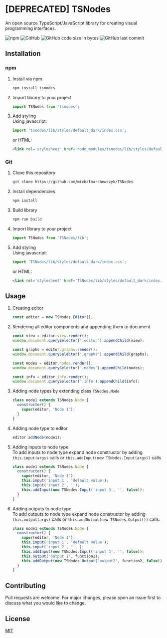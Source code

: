 # [DEPRECATED] TSNodes

An open source TypeScript/JavaScript library for creating visual programming interfaces.


![npm](https://img.shields.io/npm/v/tsnodes)
![GitHub](https://img.shields.io/github/license/michalmarchewczyk/TSNodes)
![GitHub code size in bytes](https://img.shields.io/github/languages/code-size/michalmarchewczyk/tsnodes)
![GitHub last commit](https://img.shields.io/github/last-commit/michalmarchewczyk/tsnodes)

## Installation
    
  
### npm
1. Install via npm
    ```bash
    npm install tsnodes
    ```

1. Import library to your project
    ```javascript
    import TSNodes from 'tsnodes';
    ```
   
1. Add styling  
    Using javascript: 
    ```Javascript
    import 'tsnodes/lib/styles/default_dark/index.css';
    ```
   or HTML:
   ```html
   <link rel='stylesheet' href='node_modules/tsnodes/lib/styles/default_dark/index.css'>
   ```
   
### Git
1. Clone this repository
    ```bash
    git clone https://github.com/michalmarchewczyk/TSNodes
    ```

1. Install dependencies
    ```bash
    npm install
    ```

1. Build library
    ```bash
    npm run build
    ```

1. Import library to your project
    ```javascript
    import TSNodes from 'TSNodes/lib';
    ```
   
1. Add styling  
    Using javascript: 
    ```Javascript
    import 'TSNodes/lib/styles/default_dark/index.css';
    ```
   or HTML:
   ```html
   <link rel='stylesheet' href='TSNodes/lib/styles/default_dark/index.css'>
   ```

## Usage

1. Creating editor
    ```javascript
    const editor = new TSNodes.Editor();
    ```
   
1. Rendering all editor components and appending them to document
    ```javascript
    const view = editor.view.render();
    window.document.querySelector('.editor').appendChild(view);
    
    const graphs = editor.graphs.render();
    window.document.querySelector('.graphs').appendChild(graphs);
    
    const nodes = editor.nodes.render();
    window.document.querySelector('.nodes').appendChild(nodes);
    
    const info = editor.info.render();
    window.document.querySelector('.info').appendChild(info);
    ```
   
1. Adding node types by extending class `TSNodes.Node`
    ```javascript
    class node1 extends TSNodes.Node {
      constructor() {
        super(editor, 'Node 1');
      }   
    }
    ```
   
1. Adding node type to editor
    ```javascript
    editor.addNode(node1);
    ```
   
1. Adding inputs to node type  
    To add inputs to node type expand node constructor by adding `this.input(args)` calls or `this.addInput(new TSNodes.Input(args))` calls
    ```javascript
    class node1 extends TSNodes.Node {
      constructor() {
        super(editor, 'Node 1');
        this.input('input 1', 'default value');
        this.input('input 2', '');
        this.addInput(new TSNodes.Input('input 3', '', false));
      }   
    }
    ```
   
1. Adding outputs to node type  
    To add outputs to node type expand node constructor by adding `this.output(args)` calls or `this.addOutput(new TSNodes.Output())` calls.
    ```javascript
    class node1 extends TSNodes.Node {
      constructor() {
        super(editor, 'Node 1');
        this.input('input 1', 'default value');
        this.input('input 2', '', );
        this.addInput(new TSNodes.Input('input 3', '', false));
        this.output('output 1', function1);
        this.addOutput(new TSNodes.Output('output2', function2, false));
      }   
    }
    ```

## Contributing
Pull requests are welcome. For major changes, please open an issue first to discuss what you would like to change.

## License
[MIT](LICENSE)
